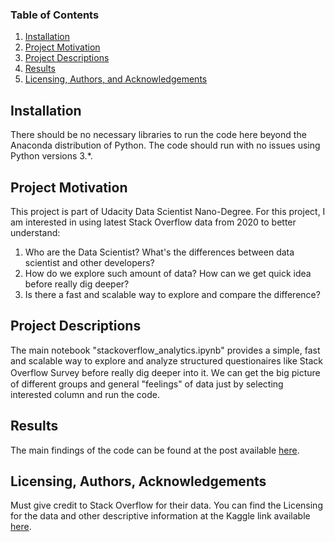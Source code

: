 ### Table of Contents

1. [Installation](#installation)
2. [Project Motivation](#motivation)
3. [Project Descriptions](#files)
4. [Results](#results)
5. [Licensing, Authors, and Acknowledgements](#licensing)

## Installation <a name="installation"></a>

There should be no necessary libraries to run the code here beyond the Anaconda distribution of Python.  The code should run with no issues using Python versions 3.*.

## Project Motivation<a name="motivation"></a>

This project is part of Udacity Data Scientist Nano-Degree. For this project, I am interested in using latest Stack Overflow data from 2020 to better understand:

1. Who are the Data Scientist? What's the differences between data scientist and other developers?
2. How do we explore such amount of data? How can we get quick idea before really dig deeper?
3. Is there a fast and scalable way to explore and compare the difference?

## Project Descriptions <a name="files"></a>

The main notebook "stackoverflow_analytics.ipynb" provides a simple, fast and scalable way to explore and analyze structured questionaires like Stack Overflow Survey before really dig deeper into it. Ｗe can get the big picture of different groups and general "feelings" of data just by selecting interested column and run the code.

## Results<a name="results"></a>

The main findings of the code can be found at the post available [here](https://medium.com/@josh_2774/how-do-you-become-a-developer-5ef1c1c68711).

## Licensing, Authors, Acknowledgements<a name="licensing"></a>

Must give credit to Stack Overflow for their data.  You can find the Licensing for the data and other descriptive information at the Kaggle link available [here](https://insights.stackoverflow.com/survey).

